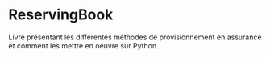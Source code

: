 # ReservingBook
Livre présentant les différentes méthodes de provisionnement en assurance et comment les mettre en oeuvre sur Python.
